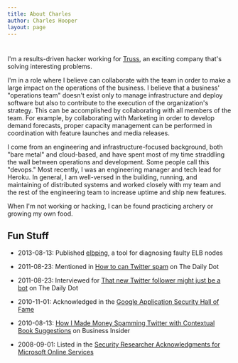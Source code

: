 ```yaml
---
title: About Charles
author: Charles Hooper
layout: page
---
```

# 

I'm a results-driven hacker working for [Truss][100], an exciting company
that's solving interesting problems.

  [100]: http://truss.works/

I'm in a role where I believe can collaborate with the team in order to
make a large impact on the operations of the business. I believe that a
business' "operations team" doesn't exist only to manage infrastructure
and deploy software but also to contribute to the execution of the
organization's strategy. This can be accomplished by collaborating with
all members of the team. For example, by collaborating with Marketing in
order to develop demand forecasts, proper capacity management can be
performed in coordination with feature launches and media releases.

I come from an engineering and infrastructure-focused background, both
"bare metal" and cloud-based, and have spent most of my time straddling
the wall between operations and development. Some people call this
"devops." Most recently, I was an engineering manager and tech lead
for Heroku. In general, I am well-versed in the building, running, and
maintaining of distributed systems and worked closely with my team and the
rest of the engineering team to increase uptime and ship new features.

When I'm not working or hacking, I can be found practicing archery or growing
my own food.

## Fun Stuff

* 2013-08-13: Published [elbping][6], a tool for diagnosing faulty ELB nodes
* 2011-08-23: Mentioned in [How to can Twitter spam][5] on The Daily Dot
* 2011-08-23: Interviewed for [That new Twitter follower might just be a bot][4] on The Daily Dot
* 2010-11-01: Acknowledged in the [Google Application Security Hall of Fame][3]
* 2010-08-13: [How I Made Money Spamming Twitter with Contextual Book Suggestions][2] on Business Insider
* 2008-09-01: Listed in the [Security Researcher Acknowledgments for Microsoft Online Services][1]

  [1]: http://technet.microsoft.com/en-us/security/cc308575.aspx
  [2]: http://www.businessinsider.com/how-i-made-money-spamming-twitter-with-contextual-book-suggestions-2010-8
  [3]: http://www.google.com/about/appsecurity/hall-of-fame/reward/
  [4]: http://www.dailydot.com/news/tweeting-spam/
  [5]: http://www.dailydot.com/news/can-twitter-spam/
  [6]: http://github.com/heroku/elbping

